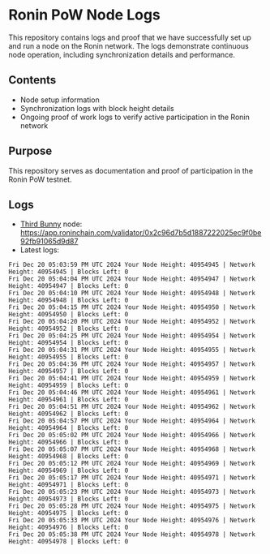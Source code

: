 # Ronin PoW Node Logs

This repository contains logs and proof that we have successfully set up and run a node on the Ronin network. The logs demonstrate continuous node operation, including synchronization details and performance.

## Contents

- Node setup information
- Synchronization logs with block height details
- Ongoing proof of work logs to verify active participation in the Ronin network

## Purpose

This repository serves as documentation and proof of participation in the Ronin PoW testnet.

## Logs

- [Third Bunny](https://thirdbunny.xyz/) node: https://app.roninchain.com/validator/0x2c96d7b5d1887222025ec9f0be92fb91065d9d87
- Latest logs:
```
Fri Dec 20 05:03:59 PM UTC 2024 Your Node Height: 40954945 | Network Height: 40954945 | Blocks Left: 0
Fri Dec 20 05:04:04 PM UTC 2024 Your Node Height: 40954947 | Network Height: 40954947 | Blocks Left: 0
Fri Dec 20 05:04:10 PM UTC 2024 Your Node Height: 40954948 | Network Height: 40954948 | Blocks Left: 0
Fri Dec 20 05:04:15 PM UTC 2024 Your Node Height: 40954950 | Network Height: 40954950 | Blocks Left: 0
Fri Dec 20 05:04:20 PM UTC 2024 Your Node Height: 40954952 | Network Height: 40954952 | Blocks Left: 0
Fri Dec 20 05:04:25 PM UTC 2024 Your Node Height: 40954954 | Network Height: 40954954 | Blocks Left: 0
Fri Dec 20 05:04:31 PM UTC 2024 Your Node Height: 40954955 | Network Height: 40954955 | Blocks Left: 0
Fri Dec 20 05:04:36 PM UTC 2024 Your Node Height: 40954957 | Network Height: 40954957 | Blocks Left: 0
Fri Dec 20 05:04:41 PM UTC 2024 Your Node Height: 40954959 | Network Height: 40954959 | Blocks Left: 0
Fri Dec 20 05:04:46 PM UTC 2024 Your Node Height: 40954961 | Network Height: 40954961 | Blocks Left: 0
Fri Dec 20 05:04:51 PM UTC 2024 Your Node Height: 40954962 | Network Height: 40954962 | Blocks Left: 0
Fri Dec 20 05:04:57 PM UTC 2024 Your Node Height: 40954964 | Network Height: 40954964 | Blocks Left: 0
Fri Dec 20 05:05:02 PM UTC 2024 Your Node Height: 40954966 | Network Height: 40954966 | Blocks Left: 0
Fri Dec 20 05:05:07 PM UTC 2024 Your Node Height: 40954968 | Network Height: 40954968 | Blocks Left: 0
Fri Dec 20 05:05:12 PM UTC 2024 Your Node Height: 40954969 | Network Height: 40954969 | Blocks Left: 0
Fri Dec 20 05:05:17 PM UTC 2024 Your Node Height: 40954971 | Network Height: 40954971 | Blocks Left: 0
Fri Dec 20 05:05:23 PM UTC 2024 Your Node Height: 40954973 | Network Height: 40954973 | Blocks Left: 0
Fri Dec 20 05:05:28 PM UTC 2024 Your Node Height: 40954975 | Network Height: 40954975 | Blocks Left: 0
Fri Dec 20 05:05:33 PM UTC 2024 Your Node Height: 40954976 | Network Height: 40954976 | Blocks Left: 0
Fri Dec 20 05:05:38 PM UTC 2024 Your Node Height: 40954978 | Network Height: 40954978 | Blocks Left: 0
```
